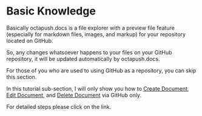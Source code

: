 # Basic Knowledge

Basically octapush.docs is a file explorer with a preview file feature (especially for markdown files, images, and markup) for your repository located on GitHub.

So, any changes whatsoever happens to your files on your GitHub repository, it will be updated automatically by octapush.docs.

For those of you who are used to using GitHub as a repository, you can skip this section.

In this tutorial sub-section, I will only show you how to [Create Document](#/05.Documenting/02.Create%20Document.md), [Edit Document](#/05.Documenting/03.Edit%20Document.md), and [Delete Document](#/05.Documenting/04.Delete%20Document.md) via GitHub only.

For detailed steps please click on the link.